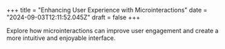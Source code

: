 +++
title = "Enhancing User Experience with Microinteractions"
date = "2024-09-03T12:11:52.045Z"
draft = false
+++

  Explore how microinteractions can improve user engagement and create a more intuitive and enjoyable interface.
        